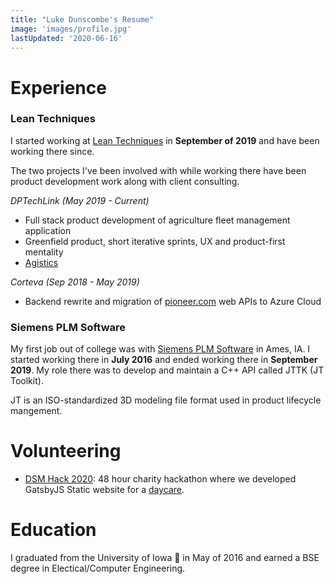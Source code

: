 ```yaml
---
title: "Luke Dunscombe's Resume"  
image: 'images/profile.jpg'  
lastUpdated: '2020-06-16'
---
```


# Experience  
### Lean Techniques
I started working at [Lean Techniques](https://leantechniques.com/) in **September of 2019** and have been working
there since. 

The two projects I've been involved with while working there have been product development work along 
with client consulting.

*DPTechLink (May 2019 - Current)*  
- Full stack product development of agriculture fleet management application  
- Greenfield product, short iterative sprints, UX and product-first mentality  
- [Agistics](http://agistics.com/)  

*Corteva (Sep 2018 - May 2019)*  
- Backend rewrite and migration of [pioneer.com](https://www.pioneer.com/landing) web APIs to Azure Cloud  


### Siemens PLM Software
My first job out of college was with [Siemens PLM Software](https://www.plm.automation.siemens.com/global/en/products/plm-components/jt-open-toolkit.html)
in Ames, IA. I started working there in **July 2016** and ended working there in **September 2019**.
My role there was to develop and maintain a C++ API called JTTK (JT Toolkit).  

JT is an ISO-standardized 3D modeling file format used in product lifecycle mangement.

# Volunteering

- [DSM Hack 2020](https://dsmhack.org/): 48 hour charity hackathon where we developed GatsbyJS Static website for a [daycare](http://wonderyearsacademy.org/).

# Education
I graduated from the University of Iowa 🦅 in May of 2016 and earned a BSE degree in Electical/Computer Engineering.


